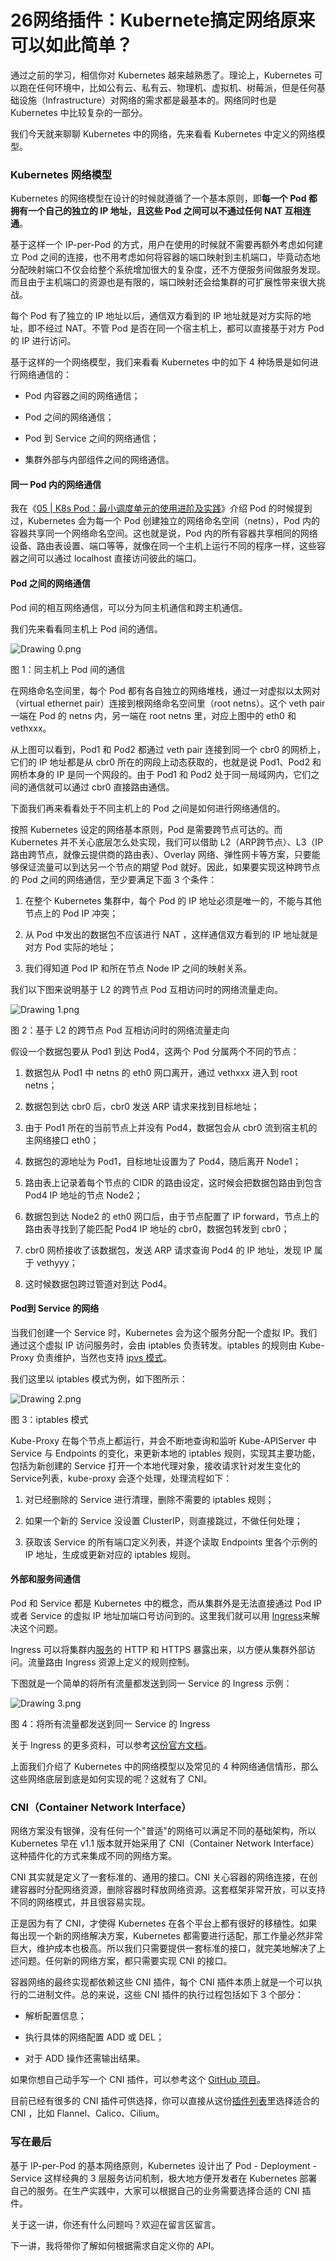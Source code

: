 # 26网络插件：Kubernete搞定网络原来可以如此简单？

通过之前的学习，相信你对 Kubernetes 越来越熟悉了。理论上，Kubernetes 可以跑在任何环境中，比如公有云、私有云、物理机、虚拟机、树莓派，但是任何基础设施（Infrastructure）对网络的需求都是最基本的。网络同时也是 Kubernetes 中比较复杂的一部分。

我们今天就来聊聊 Kubernetes 中的网络，先来看看 Kubernetes 中定义的网络模型。

### Kubernetes 网络模型

Kubernetes 的网络模型在设计的时候就遵循了一个基本原则，即**每一个 Pod 都拥有一个自己的独立的 IP 地址，且这些 Pod 之间可以不通过任何 NAT 互相连通**。

基于这样一个 IP-per-Pod 的方式，用户在使用的时候就不需要再额外考虑如何建立 Pod 之间的连接，也不用考虑如何将容器的端口映射到主机端口，毕竟动态地分配映射端口不仅会给整个系统增加很大的复杂度，还不方便服务间做服务发现。而且由于主机端口的资源也是有限的，端口映射还会给集群的可扩展性带来很大挑战。

每个 Pod 有了独立的 IP 地址以后，通信双方看到的 IP 地址就是对方实际的地址，即不经过 NAT。不管 Pod 是否在同一个宿主机上，都可以直接基于对方 Pod 的 IP 进行访问。

基于这样的一个网络模型，我们来看看 Kubernetes 中的如下 4 种场景是如何进行网络通信的：

* Pod 内容器之间的网络通信；

* Pod 之间的网络通信；

* Pod 到 Service 之间的网络通信；

* 集群外部与内部组件之间的网络通信。

#### 同一 Pod 内的网络通信

我在《[05 \| K8s Pod：最小调度单元的使用进阶及实践](https://kaiwu.lagou.com/course/courseInfo.htm?courseId=447#/detail/pc?id=4522)》介绍 Pod 的时候提到过，Kubernetes 会为每一个 Pod 创建独立的网络命名空间（netns），Pod 内的容器共享同一个网络命名空间。这也就是说，Pod 内的所有容器共享相同的网络设备、路由表设置、端口等等，就像在同一个主机上运行不同的程序一样，这些容器之间可以通过 localhost 直接访问彼此的端口。

#### Pod 之间的网络通信

Pod 间的相互网络通信，可以分为同主机通信和跨主机通信。

我们先来看看同主机上 Pod 间的通信。


<Image alt="Drawing 0.png" src="https://s0.lgstatic.com/i/image/M00/70/F6/Ciqc1F-8tLuAWX-tAACIXQBtkeo535.png"/> 
  
图 1：同主机上 Pod 间的通信

在网络命名空间里，每个 Pod 都有各自独立的网络堆栈，通过一对虚拟以太网对（virtual ethernet pair）连接到根网络命名空间里（root netns）。这个 veth pair 一端在 Pod 的 netns 内，另一端在 root netns 里，对应上图中的 eth0 和 vethxxx。

从上图可以看到，Pod1 和 Pod2 都通过 veth pair 连接到同一个 cbr0 的网桥上，它们的 IP 地址都是从 cbr0 所在的网段上动态获取的，也就是说 Pod1、Pod2 和网桥本身的 IP 是同一个网段的。由于 Pod1 和 Pod2 处于同一局域网内，它们之间的通信就可以通过 cbr0 直接路由通信。

下面我们再来看看处于不同主机上的 Pod 之间是如何进行网络通信的。

按照 Kubernetes 设定的网络基本原则，Pod 是需要跨节点可达的。而 Kubernetes 并不关心底层怎么处实现，我们可以借助 L2（ARP跨节点）、L3（IP路由跨节点，就像云提供商的路由表）、Overlay 网络、弹性网卡等方案，只要能够保证流量可以到达另一个节点的期望 Pod 就好。因此，如果要实现这种跨节点的 Pod 之间的网络通信，至少要满足下面 3 个条件：

1. 在整个 Kubernetes 集群中，每个 Pod 的 IP 地址必须是唯一的，不能与其他节点上的 Pod IP 冲突；

2. 从 Pod 中发出的数据包不应该进行 NAT ，这样通信双方看到的 IP 地址就是对方 Pod 实际的地址；

3. 我们得知道 Pod IP 和所在节点 Node IP 之间的映射关系。

我们以下图来说明基于 L2 的跨节点 Pod 互相访问时的网络流量走向。


<Image alt="Drawing 1.png" src="https://s0.lgstatic.com/i/image/M00/71/01/CgqCHl-8tOWAFzVSAAIezV_GXxk921.png"/> 
  
图 2：基于 L2 的跨节点 Pod 互相访问时的网络流量走向

假设一个数据包要从 Pod1 到达 Pod4，这两个 Pod 分属两个不同的节点：

1. 数据包从 Pod1 中 netns 的 eth0 网口离开，通过 vethxxx 进入到 root netns；

2. 数据包到达 cbr0 后，cbr0 发送 ARP 请求来找到目标地址；

3. 由于 Pod1 所在的当前节点上并没有 Pod4，数据包会从 cbr0 流到宿主机的主网络接口 eth0；

4. 数据包的源地址为 Pod1，目标地址设置为了 Pod4，随后离开 Node1；

5. 路由表上记录着每个节点的 CIDR 的路由设定，这时候会把数据包路由到包含 Pod4 IP 地址的节点 Node2；

6. 数据包到达 Node2 的 eth0 网口后，由于节点配置了 IP forward，节点上的路由表寻找到了能匹配 Pod4 IP 地址的 cbr0，数据包转发到 cbr0；

7. cbr0 网桥接收了该数据包，发送 ARP 请求查询 Pod4 的 IP 地址，发现 IP 属于 vethyyy；

8. 这时候数据包跨过管道对到达 Pod4。

#### Pod到 Service 的网络

当我们创建一个 Service 时，Kubernetes 会为这个服务分配一个虚拟 IP。我们通过这个虚拟 IP 访问服务时，会由 iptables 负责转发。iptables 的规则由 Kube-Proxy 负责维护，当然也支持 [ipvs 模式](https://kubernetes.io/zh/docs/concepts/services-networking/service/#proxy-mode-ipvs)。

我们这里以 iptables 模式为例，如下图所示：


<Image alt="Drawing 2.png" src="https://s0.lgstatic.com/i/image/M00/71/01/CgqCHl-8tPSABkDCAAQPXfFW4NM912.png"/> 
  
图 3：iptables 模式

Kube-Proxy 在每个节点上都运行，并会不断地查询和监听 Kube-APIServer 中 Service 与 Endpoints 的变化，来更新本地的 iptables 规则，实现其主要功能，包括为新创建的 Service 打开一个本地代理对象，接收请求针对发生变化的Service列表，kube-proxy 会逐个处理，处理流程如下：

1. 对已经删除的 Service 进行清理，删除不需要的 iptables 规则；

2. 如果一个新的 Service 没设置 ClusterIP，则直接跳过，不做任何处理；

3. 获取该 Service 的所有端口定义列表，并逐个读取 Endpoints 里各个示例的 IP 地址，生成或更新对应的 iptables 规则。

#### 外部和服务间通信

Pod 和 Service 都是 Kubernetes 中的概念，而从集群外是无法直接通过 Pod IP 或者 Service 的虚拟 IP 地址加端口号访问到的。这里我们就可以用 [Ingress](https://kubernetes.io/zh/docs/concepts/services-networking/ingress/)来解决这个问题。

Ingress 可以将集群内[服务](https://kubernetes.io/zh/docs/concepts/services-networking/service/)的 HTTP 和 HTTPS 暴露出来，以方便从集群外部访问。流量路由 Ingress 资源上定义的规则控制。

下图就是一个简单的将所有流量都发送到同一 Service 的 Ingress 示例：


<Image alt="Drawing 3.png" src="https://s0.lgstatic.com/i/image/M00/71/01/CgqCHl-8tQSAAn3KAACHOYfrYmI292.png"/> 
  
图 4：将所有流量都发送到同一 Service 的 Ingress

关于 Ingress 的更多资料，可以参考[这份官方文档](https://kubernetes.io/zh/docs/concepts/services-networking/ingress/)。

上面我们介绍了 Kubernetes 中的网络模型以及常见的 4 种网络通信情形，那么这些网络底层到底是如何实现的呢？这就有了 CNI。

### CNI（Container Network Interface）

网络方案没有银弹，没有任何一个"普适"的网络可以满足不同的基础架构，所以 Kubernetes 早在 v1.1 版本就开始采用了 CNI（Container Network Interface）这种插件化的方式来集成不同的网络方案。

CNI 其实就是定义了一套标准的、通用的接口。CNI 关心容器的网络连接，在创建容器时分配网络资源，删除容器时释放网络资源。这套框架非常开放，可以支持不同的网络模式，并且很容易实现。

正是因为有了 CNI，才使得 Kubernetes 在各个平台上都有很好的移植性。如果每出现一个新的网络解决方案，Kubernetes 都需要进行适配，那工作量必然非常巨大，维护成本也极高。所以我们只需要提供一套标准的接口，就完美地解决了上述问题。任何新的网络方案，都只需要实现 CNI 的接口。

容器网络的最终实现都依赖这些 CNI 插件，每个 CNI 插件本质上就是一个可以执行的二进制文件。总的来说，这些 CNI 插件的执行过程包括如下 3 个部分：

* 解析配置信息；

* 执行具体的网络配置 ADD 或 DEL；

* 对于 ADD 操作还需输出结果。

如果你想自己动手写一个 CNI 插件，可以参考这个 [GitHub 项目](https://github.com/eranyanay/cni-from-scratch)。

目前已经有很多的 CNI 插件可供选择，你可以直接从这份[插件列表](https://kubernetes.io/zh/docs/concepts/cluster-administration/networking/#%E5%A6%82%E4%BD%95%E5%AE%9E%E7%8E%B0-kubernetes-%E7%9A%84%E7%BD%91%E7%BB%9C%E6%A8%A1%E5%9E%8B)里选择适合的 CNI ，比如 Flannel、Calico、Cilium。

### 写在最后

基于 IP-per-Pod 的基本网络原则，Kubernetes 设计出了 Pod - Deployment - Service 这样经典的 3 层服务访问机制，极大地方便开发者在 Kubernetes 部署自己的服务。在生产实践中，大家可以根据自己的业务需要选择合适的 CNI 插件。

关于这一讲，你还有什么问题吗？欢迎在留言区留言。

下一讲，我将带你了解如何根据需求自定义你的 API。


